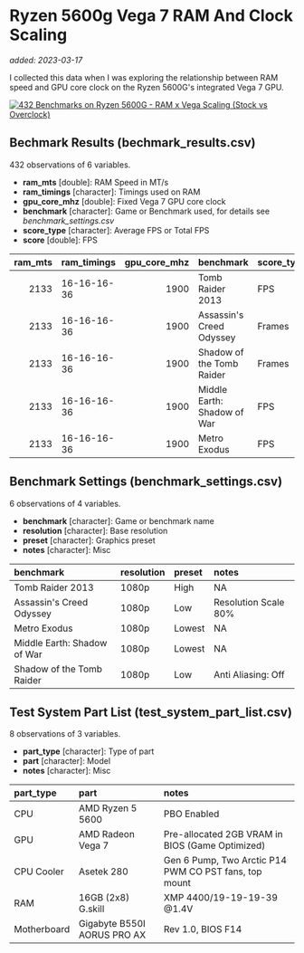 # Ryzen 5600g Vega 7 RAM And Clock Scaling

_added: 2023-03-17_

I collected this data when I was exploring the relationship between RAM speed 
and GPU core clock on the Ryzen 5600G's integrated Vega 7 GPU.

[![432 Benchmarks on Ryzen 5600G - RAM x Vega Scaling (Stock vs Overclock)](https://img.youtube.com/vi/XCbHUTpKCVI/0.jpg)](https://youtu.be/XCbHUTpKCVI)

## Bechmark Results (bechmark_results.csv)

432 observations of 6 variables.

- **ram_mts** [double]: RAM Speed in MT/s 
- **ram_timings** [character]: Timings used on RAM
- **gpu_core_mhz** [double]: Fixed Vega 7 GPU core clock
- **benchmark** [character]: Game or Benchmark used, for details see _benchmark_settings.csv_
- **score_type** [character]: Average FPS or Total FPS
- **score** [double]: FPS

| ram_mts|ram_timings | gpu_core_mhz|benchmark                   |score_type |      score|
|-------:|:-----------|------------:|:---------------------------|:----------|----------:|
|    2133|16-16-16-36 |         1900|Tomb Raider 2013            |FPS        |   42.40000|
|    2133|16-16-16-36 |         1900|Assassin's Creed Odyssey    |Frames     | 1554.00000|
|    2133|16-16-16-36 |         1900|Shadow of the Tomb Raider   |Frames     | 3340.00000|
|    2133|16-16-16-36 |         1900|Middle Earth: Shadow of War |FPS        |   21.14165|
|    2133|16-16-16-36 |         1900|Metro Exodus                |FPS        |   34.68000|

## Benchmark Settings (benchmark_settings.csv)

6 observations of 4 variables.

- **benchmark** [character]: Game or benchmark name 
- **resolution** [character]: Base resolution
- **preset** [character]: Graphics preset
- **notes** [character]: Misc

|benchmark                   |resolution |preset |notes                |
|:---------------------------|:----------|:------|:--------------------|
|Tomb Raider 2013            |1080p      |High   |NA                   |
|Assassin's Creed Odyssey    |1080p      |Low    |Resolution Scale 80% |
|Metro Exodus                |1080p      |Lowest |NA                   |
|Middle Earth: Shadow of War |1080p      |Lowest |NA                   |
|Shadow of the Tomb Raider   |1080p      |Low    |Anti Aliasing: Off   |

## Test System Part List (test_system_part_list.csv)

8 observations of 3 variables.

- **part_type** [character]: Type of part
- **part** [character]: Model
- **notes** [character]: Misc

|part_type   |part                        |notes                                                 |
|:-----------|:---------------------------|:-----------------------------------------------------|
|CPU         |AMD Ryzen 5 5600            |PBO Enabled                                           |
|GPU         |AMD Radeon Vega 7           |Pre-allocated 2GB VRAM in BIOS (Game Optimized)       |
|CPU Cooler  |Asetek 280                  |Gen 6 Pump, Two Arctic P14 PWM CO PST fans, top mount |
|RAM         |16GB (2x8) G.skill          |XMP 4400/19-19-19-39 @1.4V                            |
|Motherboard |Gigabyte B550I AORUS PRO AX |Rev 1.0, BIOS F14                                     |
